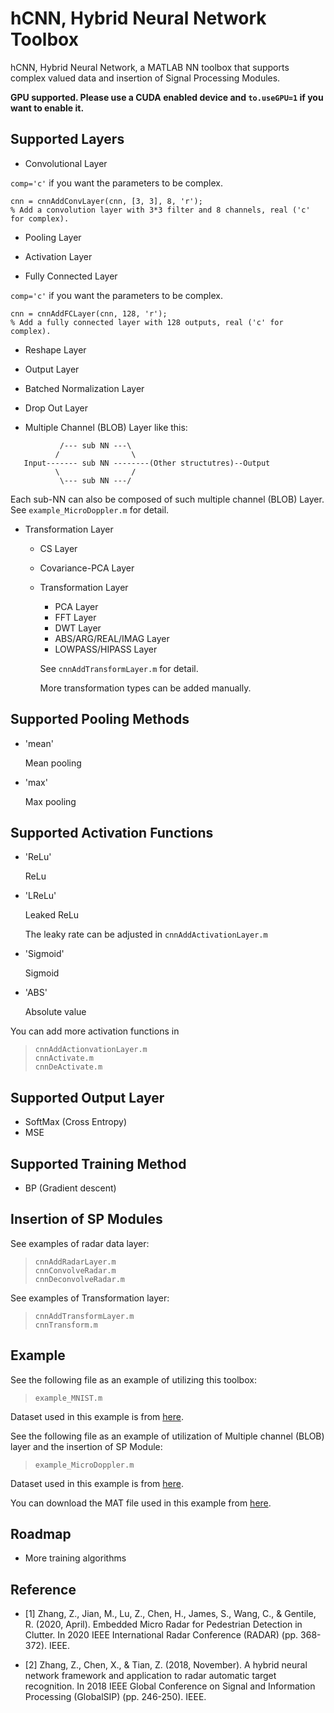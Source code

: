 # hCNN, Hybrid Neural Network Toolbox

hCNN, Hybrid Neural Network, a MATLAB NN toolbox that supports complex valued data and insertion of Signal Processing Modules.

**GPU supported. Please use a CUDA enabled device and `to.useGPU=1` if you want to enable it.**

## Supported Layers
* Convolutional Layer

`comp='c'` if you want the parameters to be complex.

```
cnn = cnnAddConvLayer(cnn, [3, 3], 8, 'r');
% Add a convolution layer with 3*3 filter and 8 channels, real ('c' for complex).
```

* Pooling Layer

* Activation Layer

* Fully Connected Layer

`comp='c'` if you want the parameters to be complex.

```
cnn = cnnAddFCLayer(cnn, 128, 'r');
% Add a fully connected layer with 128 outputs, real ('c' for complex).
```

* Reshape Layer

* Output Layer

* Batched Normalization Layer

* Drop Out Layer

* Multiple Channel (BLOB) Layer like this:

```
           /--- sub NN ---\
          /                \
   Input------- sub NN --------(Other structutres)--Output
          \                /
	       \--- sub NN ---/
```

Each sub-NN can also be composed of such multiple channel (BLOB) Layer. See `example_MicroDoppler.m` for detail.

* Transformation Layer
	* CS Layer
	* Covariance-PCA Layer
	* Transformation Layer
		* PCA Layer
		* FFT Layer
		* DWT Layer
		* ABS/ARG/REAL/IMAG Layer
		* LOWPASS/HIPASS Layer

		See `cnnAddTransformLayer.m` for detail. 
		
		More transformation types can be added manually.

## Supported Pooling Methods
* 'mean'

	Mean pooling

* 'max'

	Max pooling

## Supported Activation Functions
* 'ReLu'

	ReLu

* 'LReLu'

	Leaked ReLu

	The leaky rate can be adjusted in `cnnAddActivationLayer.m`

* 'Sigmoid'

	Sigmoid

* 'ABS'

	Absolute value

You can add more activation functions in
>	`cnnAddActionvationLayer.m`  
>	`cnnActivate.m`  
>	`cnnDeActivate.m` 

## Supported Output Layer
* SoftMax (Cross Entropy)
* MSE

## Supported Training Method
* BP (Gradient descent)

## Insertion of SP Modules
See examples of radar data layer:
>	`cnnAddRadarLayer.m`  
>	`cnnConvolveRadar.m`  
>	`cnnDeconvolveRadar.m`  

See examples of Transformation layer:
>	`cnnAddTransformLayer.m`   
>	`cnnTransform.m`

## Example
See the following file as an example of utilizing this toolbox:
>	`example_MNIST.m` 

Dataset used in this example is from [here](http://yann.lecun.com/exdb/mnist/).

See the following file as an example of utilization of Multiple channel (BLOB) layer and the insertion of SP Module:
>	`example_MicroDoppler.m`

Dataset used in this example is from [here](https://www.mathworks.com/help/phased/examples/pedestrian-and-bicyclist-classification-using-deep-learning.html?s_eid=PEP_16543).

You can download the MAT file used in this example from [here](https://1drv.ms/u/s!Akr-loZjbPYVufFK8J6pAMtHi1fEyA?e=T6Vgss).

## Roadmap
* More training algorithms

## Reference

- [1] Zhang, Z., Jian, M., Lu, Z., Chen, H., James, S., Wang, C., & Gentile, R. (2020, April). Embedded Micro Radar for Pedestrian Detection in Clutter. In 2020 IEEE International Radar Conference (RADAR) (pp. 368-372). IEEE.

- [2] Zhang, Z., Chen, X., & Tian, Z. (2018, November). A hybrid neural network framework and application to radar automatic target recognition. In 2018 IEEE Global Conference on Signal and Information Processing (GlobalSIP) (pp. 246-250). IEEE.
